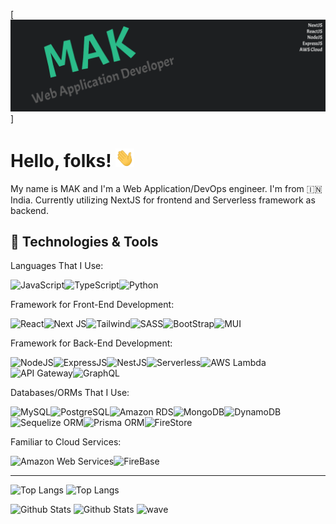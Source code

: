 [![Header](https://raw.githubusercontent.com/makzz09/makzz09/main/readme_header.png "Header")]

# Hello, folks! <img src="https://raw.githubusercontent.com/makzz09/makzz09/main/wave.gif" width="30px" height="30px" />

My name is MAK and I'm a Web Application/DevOps engineer. I'm from 🇮🇳 India. Currently utilizing NextJS for frontend and Serverless framework as backend.

## 🔧 Technologies & Tools

Languages That I Use:

![JavaScript](https://img.shields.io/badge/JavaScript-F7DF1E.svg?style=for-the-badge&logo=javascript&logoColor=white)![TypeScript](https://img.shields.io/badge/TypeScript-3178C6.svg?style=for-the-badge&logo=typescript&logoColor=white)![Python](https://img.shields.io/badge/Python-3776AB.svg?style=for-the-badge&logo=python&logoColor=white)

Framework for Front-End Development:

![React](https://img.shields.io/badge/react-%2320232a.svg?style=for-the-badge&logo=react&logoColor=%2361DAFB)![Next JS](https://img.shields.io/badge/Next-black?style=for-the-badge&logo=next.js&logoColor=white)![Tailwind](https://img.shields.io/badge/Tailwind-06B6D4.svg?style=for-the-badge&logo=tailwindcss&logoColor=white)![SASS](https://img.shields.io/badge/SASS-hotpink.svg?style=for-the-badge&logo=SASS&logoColor=white)![BootStrap](https://img.shields.io/badge/BOOTSTRAP-7952B3.svg?style=for-the-badge&logo=bootstrap&logoColor=white)![MUI](https://img.shields.io/badge/MaterialUI-007FFF.svg?style=for-the-badge&logo=mui&logoColor=white)

Framework for Back-End Development:

![NodeJS](https://img.shields.io/badge/node.js-6DA55F?style=for-the-badge&logo=node.js&logoColor=white)![ExpressJS](https://img.shields.io/badge/ExpressJS-58A616.svg?style=for-the-badge&logo=expressjs&logoColor=white)![NestJS](https://img.shields.io/badge/nestjs-%23E0234E.svg?style=for-the-badge&logo=nestjs&logoColor=white)![Serverless](https://img.shields.io/badge/serverless-FD5750.svg?style=for-the-badge&logo=serverless&logoColor=white)![AWS Lambda](https://img.shields.io/badge/awslambda-FF9900.svg?style=for-the-badge&logo=awslambda&logoColor=white)![API Gateway](https://img.shields.io/badge/APIGateway-FF4F8B.svg?style=for-the-badge&logo=amazonapigateway&logoColor=white)![GraphQL](https://img.shields.io/badge/GraphQL-E10098.svg?style=for-the-badge&logo=graphql&logoColor=white)

Databases/ORMs That I Use:

![MySQL](https://img.shields.io/badge/MySQL-4479A1.svg?style=for-the-badge&logo=mysql&logoColor=white)![PostgreSQL](https://img.shields.io/badge/PostgreSQL-4169E1.svg?style=for-the-badge&logo=postgresql&logoColor=white)![Amazon RDS](https://img.shields.io/badge/AMAZONRDS-527FFF.svg?style=for-the-badge&logo=amazonrds&logoColor=white)![MongoDB](https://img.shields.io/badge/MongoDB-4EA94B.svg?style=for-the-badge&logo=mongodb&logoColor=white)![DynamoDB](https://img.shields.io/badge/DynamoDB-4053D6.svg?style=for-the-badge&logo=amazondynamodb&logoColor=white)![Sequelize ORM](https://img.shields.io/badge/Sequelize-52B0E7?style=for-the-badge&logo=sequelize&logoColor=white)![Prisma ORM](https://img.shields.io/badge/Prisma-3982CE?style=for-the-badge&logo=Prisma&logoColor=white)![FireStore](https://img.shields.io/badge/FireStore-DD2C00?style=for-the-badge&logo=firestore&logoColor=white)

Familiar to Cloud Services:

![Amazon Web Services](https://img.shields.io/badge/AmazonWebServices-232F3E?style=for-the-badge&logo=amazonwebservices&logoColor=white)![FireBase](https://img.shields.io/badge/FireBase-DD2C00?style=for-the-badge&logo=firebase&logoColor=white)

---

![Top Langs](https://github-stats-makzz09.vercel.app/api/top-langs?layout=compact&theme=mak#gh-dark-mode-only)
![Top Langs](https://github-stats-makzz09.vercel.app/api/top-langs?layout=compact&theme=mak_light#gh-light-mode-only)

![Github Stats](https://github-stats-makzz09.vercel.app/api?show_icons=true&theme=mak#gh-dark-mode-only)
![Github Stats](https://github-stats-makzz09.vercel.app/api?show_icons=true&theme=mak_light#gh-light-mode-only)
![wave](https://camo.githubusercontent.com/aae0aa702f81a89467df2cfad10792896a5945451068e1e629e9075dfd938cb9/68747470733a2f2f63617073756c652d72656e6465722e76657263656c2e6170702f6170693f747970653d776176696e6726636f6c6f723d6772616469656e74266865696768743d36302673656374696f6e3d666f6f746572)


